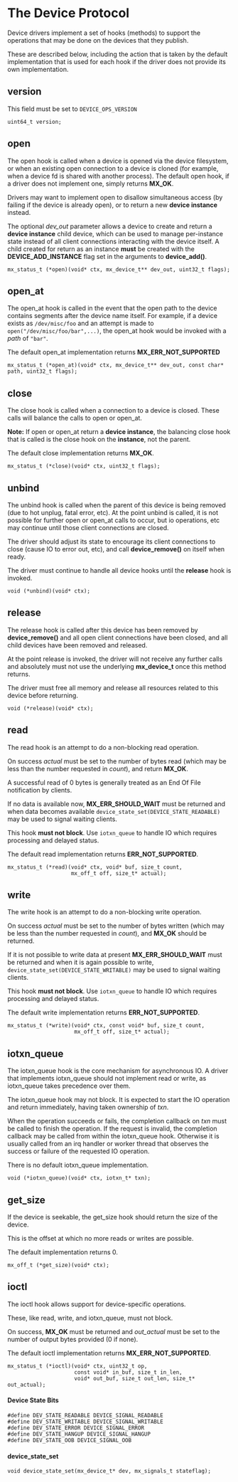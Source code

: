 
# The Device Protocol

Device drivers implement a set of hooks (methods) to support the
operations that may be done on the devices that they publish.

These are described below, including the action that is taken
by the default implementation that is used for each hook if the
driver does not provide its own implementation.

## version
This field must be set to `DEVICE_OPS_VERSION`
```
uint64_t version;
```

## open

The open hook is called when a device is opened via the device filesystem,
or when an existing open connection to a device is cloned (for example,
when a device fd is shared with another process).  The default open hook,
if a driver does not implement one, simply returns **MX_OK**.

Drivers may want to implement open to disallow simultaneous access (by
failing if the device is already open), or to return a new **device instance**
instead.

The optional *dev_out* parameter allows a device to create and return a
**device instance** child device, which can be used to manage per-instance
state instead of all client connections interacting with the device itself.
A child created for return as an instance **must** be created with the
**DEVICE_ADD_INSTANCE** flag set in the arguments to **device_add()**.

```
mx_status_t (*open)(void* ctx, mx_device_t** dev_out, uint32_t flags);
```

## open_at
The open_at hook is called in the event that the open path to the device
contains segments after the device name itself.  For example, if a device
exists as `/dev/misc/foo` and an attempt is made to `open("/dev/misc/foo/bar",...)`,
the open_at hook would be invoked with a *path* of `"bar"`.

The default open_at implementation returns **MX_ERR_NOT_SUPPORTED**

```
mx_status_t (*open_at)(void* ctx, mx_device_t** dev_out, const char* path, uint32_t flags);
```

## close
The close hook is called when a connection to a device is closed.  These
calls will balance the calls to open or open_at.

**Note:** If open or open_at return a **device instance**, the balancing close
hook that is called is the close hook on the **instance**, not the parent.

The default close implementation returns **MX_OK**.
```
mx_status_t (*close)(void* ctx, uint32_t flags);
```

## unbind
The unbind hook is called when the parent of this device is being removed (due
to hot unplug, fatal error, etc).  At the point unbind is called, it is not
possible for further open or open_at calls to occur, but io operations, etc
may continue until those client connections are closed.

The driver should adjust its state to encourage its client connections to close
(cause IO to error out, etc), and call **device_remove()** on itself when ready.

The driver must continue to handle all device hooks until the **release** hook
is invoked.

```
void (*unbind)(void* ctx);
```

## release
The release hook is called after this device has been removed by **device_remove()**
and all open client connections have been closed, and all child devices have been
removed and released.

At the point release is invoked, the driver will not receive any further calls
and absolutely must not use the underlying **mx_device_t** once this method
returns.

The driver must free all memory and release all resources related to this device
before returning.
```
void (*release)(void* ctx);
```

## read
The read hook is an attempt to do a non-blocking read operation.

On success *actual* must be set to the number of bytes read (which may be less
than the number requested in *count*), and return **MX_OK**.

A successful read of 0 bytes is generally treated as an End Of File notification
by clients.

If no data is available now, **MX_ERR_SHOULD_WAIT** must be returned and when
data becomes available `device_state_set(DEVICE_STATE_READABLE)` may be used to
signal waiting clients.

This hook **must not block**.  Use `iotxn_queue` to handle IO which
requires processing and delayed status.

The default read implementation returns **ERR_NOT_SUPPORTED**.

```
mx_status_t (*read)(void* ctx, void* buf, size_t count,
                    mx_off_t off, size_t* actual);
```

## write
The write hook is an attempt to do a non-blocking write operation.

On success *actual* must be set to the number of bytes written (which may be
less than the number requested in *count*), and **MX_OK** should be returned.

If it is not possible to write data at present **MX_ERR_SHOULD_WAIT** must
be returned and when it is again possible to write,
`device_state_set(DEVICE_STATE_WRITABLE)` may be used to signal waiting clients.

This hook **must not block**.  Use `iotxn_queue` to handle IO which
requires processing and delayed status.

The default write implementation returns **ERR_NOT_SUPPORTED**.

```
mx_status_t (*write)(void* ctx, const void* buf, size_t count,
                     mx_off_t off, size_t* actual);
```

## iotxn_queue
The iotxn_queue hook is the core mechanism for asynchronous IO.  A driver that
implements iotxn_queue should not implement read or write, as iotxn_queue takes
precedence over them.

The iotxn_queue hook may not block.  It is expected to start the IO operation
and return immediately, having taken ownership of *txn*.

When the operation succeeds or fails, the completion callback on *txn* must be
called to finish the operation.  If the request is invalid, the completion
callback may be called from within the iotxn_queue hook.  Otherwise it is
usually called from an irq handler or worker thread that observes the success
or failure of the requested IO operation.

There is no default iotxn_queue implementation.

```
void (*iotxn_queue)(void* ctx, iotxn_t* txn);
```

## get_size
If the device is seekable, the get_size hook should return the size of the device.

This is the offset at which no more reads or writes are possible.

The default implementation returns 0.
```
mx_off_t (*get_size)(void* ctx);
```

## ioctl
The ioctl hook allows support for device-specific operations.

These, like read, write, and iotxn_queue, must not block.

On success, **MX_OK** must be returned and *out_actual* must be set
to the number of output bytes provided (0 if none).

The default ioctl implementation returns **MX_ERR_NOT_SUPPORTED**.
```
mx_status_t (*ioctl)(void* ctx, uint32_t op,
                     const void* in_buf, size_t in_len,
                     void* out_buf, size_t out_len, size_t* out_actual);
```

#### Device State Bits
```
#define DEV_STATE_READABLE DEVICE_SIGNAL_READABLE
#define DEV_STATE_WRITABLE DEVICE_SIGNAL_WRITABLE
#define DEV_STATE_ERROR DEVICE_SIGNAL_ERROR
#define DEV_STATE_HANGUP DEVICE_SIGNAL_HANGUP
#define DEV_STATE_OOB DEVICE_SIGNAL_OOB
```

#### device_state_set
```
void device_state_set(mx_device_t* dev, mx_signals_t stateflag);
```

